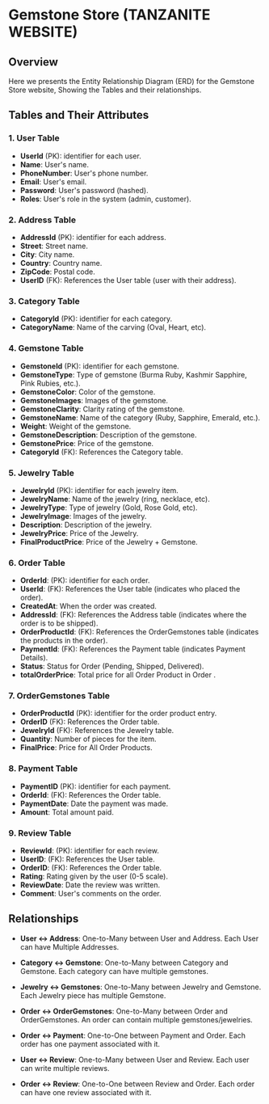 # Gemstone Store (TANZANITE WEBSITE)

## Overview

Here we presents the Entity Relationship Diagram (ERD) for the Gemstone Store website, Showing the Tables and their relationships.

## Tables and Their Attributes

### 1. User Table

- **UserId** (PK): identifier for each user.
- **Name**: User's name.
- **PhoneNumber**: User's phone number.
- **Email**: User's email.
- **Password**: User's password (hashed).
- **Roles**: User's role in the system (admin, customer).

### 2. Address Table

- **AddressId** (PK): identifier for each address.
- **Street**: Street name.
- **City**: City name.
- **Country**: Country name.
- **ZipCode**: Postal code.
- **UserID** (FK): References the User table (user with their address).

### 3. Category Table

- **CategoryId** (PK): identifier for each category.
- **CategoryName**: Name of the carving (Oval, Heart, etc).

### 4. Gemstone Table

- **GemstoneId** (PK): identifier for each gemstone.
- **GemstoneType**: Type of gemstone (Burma Ruby, Kashmir Sapphire, Pink Rubies, etc.).
- **GemstoneColor**: Color of the gemstone.
- **GemstoneImages**: Images of the gemstone.
- **GemstoneClarity**: Clarity rating of the gemstone.
- **GemstoneName**: Name of the category (Ruby, Sapphire, Emerald, etc.).
- **Weight**: Weight of the gemstone.
- **GemstoneDescription**: Description of the gemstone.
- **GemstonePrice**: Price of the gemstone.
- **CategoryId** (FK): References the Category table.

### 5. Jewelry Table

- **JewelryId** (PK): identifier for each jewelry item.
- **JewelryName**: Name of the jewelry (ring, necklace, etc).
- **JewelryType**: Type of jewelry (Gold, Rose Gold, etc).
- **JewelryImage**: Images of the jewelry.
- **Description**: Description of the jewelry.
- **JewelryPrice**: Price of the Jewelry.
- **FinalProductPrice**: Price of the Jewelry + Gemstone.

### 6. Order Table

- **OrderId**: (PK): identifier for each order.
- **UserId**: (FK): References the User table (indicates who placed the order).
- **CreatedAt**: When the order was created.
- **AddressId**: (FK): References the Address table (indicates where the order is to be shipped).
- **OrderProductId**: (FK): References the OrderGemstones table (indicates the products in the order).
- **PaymentId**: (FK): References the Payment table (indicates Payment Details).
- **Status**: Status for Order (Pending, Shipped, Delivered).
- **totalOrderPrice**: Total price for all Order Product in Order .


### 7. OrderGemstones Table

- **OrderProductId** (PK): identifier for the order product entry.
- **OrderID** (FK): References the Order table.
- **JewelryId** (FK): References the Jewelry table.
- **Quantity**: Number of pieces for the item.
- **FinalPrice**: Price for All Order Products.

### 8. Payment Table

- **PaymentID** (PK): identifier for each payment.
- **OrderId**: (FK): References the Order table.
- **PaymentDate**: Date the payment was made.
- **Amount**: Total amount paid.

### 9. Review Table

- **ReviewId**: (PK): identifier for each review.
- **UserID**: (FK): References the User table.
- **OrderID**: (FK): References the Order table.
- **Rating**: Rating given by the user (0-5 scale).
- **ReviewDate**: Date the review was written.
- **Comment**: User's comments on the order.

## Relationships

- **User ↔ Address**: One-to-Many between User and Address. Each User can have Multiple Addresses.

- **Category ↔ Gemstone**: One-to-Many between Category and Gemstone. Each category can have multiple gemstones.

- **Jewelry ↔ Gemstones**: One-to-Many between Jewelry and Gemstone. Each Jewelry piece has multiple Gemstone.

- **Order ↔ OrderGemstones**: One-to-Many between Order and OrderGemstones. An order can contain multiple gemstones/jewelries.

- **Order ↔ Payment**: One-to-One between Payment and Order. Each order has one payment associated with it.

- **User ↔ Review**: One-to-Many between User and Review. Each user can write multiple reviews.

- **Order ↔ Review**: One-to-One between Review and Order. Each order can have one review associated with it.


